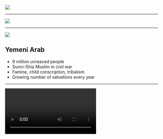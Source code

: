 ![](https://res.cloudinary.com/kiekies/image/upload/v1756665737/prayer/em2q3bajmrlgolccpnpc.jpg)

---

![](https://upload.wikimedia.org/wikipedia/commons/f/f1/Yemen_%28orthographic_projection%29.svg)

---

![](https://res.cloudinary.com/kiekies/image/upload/v1756665631/prayer/j9rupkimfrgxsrrbcyjs.jpg)

## Yemeni Arab

- 9 million unreaced people
- Sunni-Shia Muslim in civil war
- Famine, child conscription, tribalism
- Growing number of salvations every year

---

![](https://storage.googleapis.com/prayer-videos/peoples/yemeni-arab.mp4)
